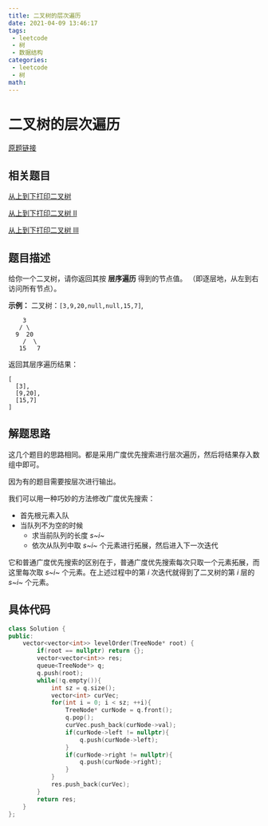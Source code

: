 ```yaml
---
title: 二叉树的层次遍历
date: 2021-04-09 13:46:17
tags:
 - leetcode
 - 树
 - 数据结构
categories:
 - leetcode
 - 树
math:
---
```


# 二叉树的层次遍历

[原题链接](https://leetcode-cn.com/problems/binary-tree-level-order-traversal/)

## 相关题目

[从上到下打印二叉树](https://leetcode-cn.com/problems/cong-shang-dao-xia-da-yin-er-cha-shu-lcof/)

[从上到下打印二叉树 II](https://leetcode-cn.com/problems/cong-shang-dao-xia-da-yin-er-cha-shu-ii-lcof/)

[从上到下打印二叉树 III](https://leetcode-cn.com/problems/cong-shang-dao-xia-da-yin-er-cha-shu-iii-lcof/)

## 题目描述

给你一个二叉树，请你返回其按 **层序遍历** 得到的节点值。 （即逐层地，从左到右访问所有节点）。

<!-- more -->

**示例：**
二叉树：`[3,9,20,null,null,15,7]`,

```
    3
   / \
  9  20
    /  \
   15   7
```

返回其层序遍历结果：

```
[
  [3],
  [9,20],
  [15,7]
]
```

## 解题思路

这几个题目的思路相同。都是采用广度优先搜索进行层次遍历，然后将结果存入数组中即可。

因为有的题目需要按层次进行输出。

我们可以用一种巧妙的方法修改广度优先搜索：

- 首先根元素入队
- 当队列不为空的时候
  - 求当前队列的长度 *s~i~*
  - 依次从队列中取 *s~i~* 个元素进行拓展，然后进入下一次迭代

它和普通广度优先搜索的区别在于，普通广度优先搜索每次只取一个元素拓展，而这里每次取 *s~i~* 个元素。在上述过程中的第 *i* 次迭代就得到了二叉树的第 *i* 层的 *s~i~* 个元素。

## 具体代码

```cpp
class Solution {
public:
    vector<vector<int>> levelOrder(TreeNode* root) {
        if(root == nullptr) return {};
        vector<vector<int>> res;
        queue<TreeNode*> q;
        q.push(root);
        while(!q.empty()){
            int sz = q.size();
            vector<int> curVec;
            for(int i = 0; i < sz; ++i){
                TreeNode* curNode = q.front();
                q.pop();
                curVec.push_back(curNode->val);
                if(curNode->left != nullptr){
                    q.push(curNode->left);
                }
                if(curNode->right != nullptr){
                    q.push(curNode->right);
                }
            }
            res.push_back(curVec);
        }
        return res;
    }
};
```

